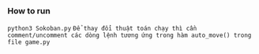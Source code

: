 ### How to run
```python3 Sokoban.py```
```Để thay đổi thuật toán chạy thì cần comment/uncomment các dòng lệnh tương ứng trong hàm auto_move() trong file game.py```
